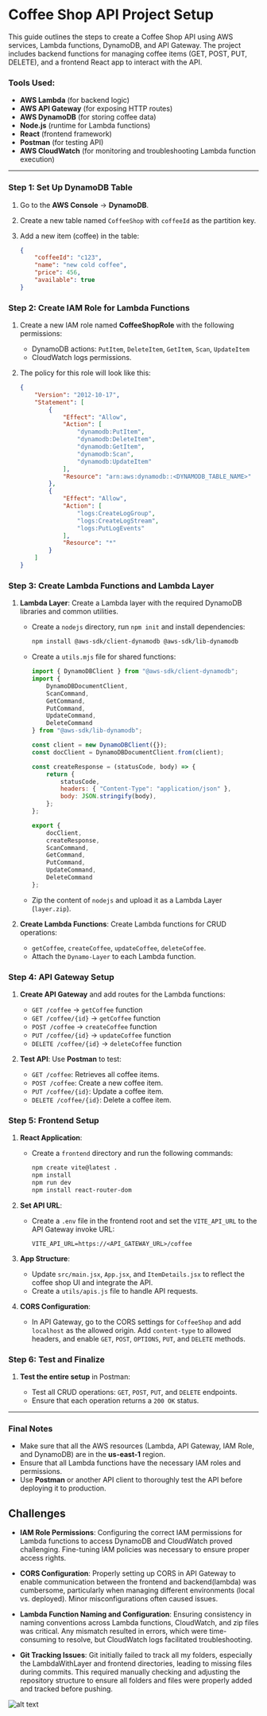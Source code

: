 
# Coffee Shop API Project Setup

This guide outlines the steps to create a Coffee Shop API using AWS services, Lambda functions, DynamoDB, and API Gateway. The project includes backend functions for managing coffee items (GET, POST, PUT, DELETE), and a frontend React app to interact with the API.

### Tools Used:

* **AWS Lambda** (for backend logic)
* **AWS API Gateway** (for exposing HTTP routes)
* **AWS DynamoDB** (for storing coffee data)
* **Node.js** (runtime for Lambda functions)
* **React** (frontend framework)
* **Postman** (for testing API)
* **AWS CloudWatch** (for monitoring and troubleshooting Lambda function execution)
---

### **Step 1: Set Up DynamoDB Table**

1. Go to the **AWS Console** → **DynamoDB**.
2. Create a new table named `CoffeeShop` with `coffeeId` as the partition key.
3. Add a new item (coffee) in the table:

   ```json
   {
       "coffeeId": "c123",
       "name": "new cold coffee",
       "price": 456,
       "available": true
   }
   ```

### **Step 2: Create IAM Role for Lambda Functions**

1. Create a new IAM role named **CoffeeShopRole** with the following permissions:

   * DynamoDB actions: `PutItem`, `DeleteItem`, `GetItem`, `Scan`, `UpdateItem`
   * CloudWatch logs permissions.
2. The policy for this role will look like this:

   ```json
   {
       "Version": "2012-10-17",
       "Statement": [
           {
               "Effect": "Allow",
               "Action": [
                   "dynamodb:PutItem",
                   "dynamodb:DeleteItem",
                   "dynamodb:GetItem",
                   "dynamodb:Scan",
                   "dynamodb:UpdateItem"
               ],
               "Resource": "arn:aws:dynamodb::<DYNAMODB_TABLE_NAME>"
           },
           {
               "Effect": "Allow",
               "Action": [
                   "logs:CreateLogGroup",
                   "logs:CreateLogStream",
                   "logs:PutLogEvents"
               ],
               "Resource": "*"
           }
       ]
   }
   ```

### **Step 3: Create Lambda Functions and Lambda Layer**

1. **Lambda Layer**: Create a Lambda layer with the required DynamoDB libraries and common utilities.

   * Create a `nodejs` directory, run `npm init` and install dependencies:

     ```bash
     npm install @aws-sdk/client-dynamodb @aws-sdk/lib-dynamodb
     ```
   * Create a `utils.mjs` file for shared functions:

     ```javascript
     import { DynamoDBClient } from "@aws-sdk/client-dynamodb";
     import {
         DynamoDBDocumentClient,
         ScanCommand,
         GetCommand,
         PutCommand,
         UpdateCommand,
         DeleteCommand
     } from "@aws-sdk/lib-dynamodb";

     const client = new DynamoDBClient({});
     const docClient = DynamoDBDocumentClient.from(client);

     const createResponse = (statusCode, body) => {
         return {
             statusCode,
             headers: { "Content-Type": "application/json" },
             body: JSON.stringify(body),
         };
     };

     export {
         docClient,
         createResponse,
         ScanCommand,
         GetCommand,
         PutCommand,
         UpdateCommand,
         DeleteCommand
     };
     ```
   * Zip the content of `nodejs` and upload it as a Lambda Layer (`layer.zip`).

2. **Create Lambda Functions**: Create Lambda functions for CRUD operations:

   * `getCoffee`, `createCoffee`, `updateCoffee`, `deleteCoffee`.
   * Attach the `Dynamo-Layer` to each Lambda function.

### **Step 4: API Gateway Setup**

1. **Create API Gateway** and add routes for the Lambda functions:

   * `GET /coffee` → `getCoffee` function
   * `GET /coffee/{id}` → `getCoffee` function
   * `POST /coffee` → `createCoffee` function
   * `PUT /coffee/{id}` → `updateCoffee` function
   * `DELETE /coffee/{id}` → `deleteCoffee` function

2. **Test API**: Use **Postman** to test:

   * `GET /coffee`: Retrieves all coffee items.
   * `POST /coffee`: Create a new coffee item.
   * `PUT /coffee/{id}`: Update a coffee item.
   * `DELETE /coffee/{id}`: Delete a coffee item.

### **Step 5: Frontend Setup**

1. **React Application**:

   * Create a `frontend` directory and run the following commands:

     ```bash
     npm create vite@latest .
     npm install
     npm run dev
     npm install react-router-dom
     ```

2. **Set API URL**:

   * Create a `.env` file in the frontend root and set the `VITE_API_URL` to the API Gateway invoke URL:

     ```env
     VITE_API_URL=https://<API_GATEWAY_URL>/coffee
     ```

3. **App Structure**:

   * Update `src/main.jsx`, `App.jsx`, and `ItemDetails.jsx` to reflect the coffee shop UI and integrate the API.
   * Create a `utils/apis.js` file to handle API requests.

4. **CORS Configuration**:

   * In API Gateway, go to the CORS settings for `CoffeeShop` and add `localhost` as the allowed origin. Add `content-type` to allowed headers, and enable `GET`, `POST`, `OPTIONS`, `PUT`, and `DELETE` methods.

### **Step 6: Test and Finalize**

1. **Test the entire setup** in Postman:

   * Test all CRUD operations: `GET`, `POST`, `PUT`, and `DELETE` endpoints.
   * Ensure that each operation returns a `200 OK` status.

---

### **Final Notes**

* Make sure that all the AWS resources (Lambda, API Gateway, IAM Role, and DynamoDB) are in the **us-east-1** region.
* Ensure that all Lambda functions have the necessary IAM roles and permissions.
* Use **Postman** or another API client to thoroughly test the API before deploying it to production.


## Challenges

* **IAM Role Permissions**: Configuring the correct IAM permissions for Lambda functions to access DynamoDB and CloudWatch proved challenging. Fine-tuning IAM policies was necessary to ensure proper access rights.

* **CORS Configuration**: Properly setting up CORS in API Gateway to enable communication between the frontend and backend(lambda) was cumbersome, particularly when managing different environments (local vs. deployed). Minor misconfigurations often caused issues.

* **Lambda Function Naming and Configuration**: Ensuring consistency in naming conventions across Lambda functions, CloudWatch, and zip files was critical. Any mismatch resulted in errors, which were time-consuming to resolve, but CloudWatch logs facilitated troubleshooting.

* **Git Tracking Issues**: Git initially failed to track all my folders, especially the LambdaWithLayer and frontend directories, leading to missing files during commits. This required manually checking and adjusting the repository structure to ensure all folders and files were properly added and tracked before pushing.



![alt text](image-1.png)
